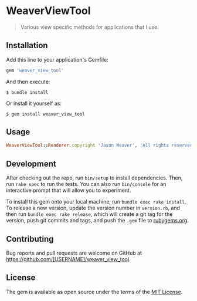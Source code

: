 # WeaverViewTool

> Various view specific methods for applications that I use.

## Installation

Add this line to your application's Gemfile:

```ruby
gem 'weaver_view_tool'
```

And then execute:

    $ bundle install

Or install it yourself as:

    $ gem install weaver_view_tool

## Usage

```ruby
WeaverViewTool::Renderer.copyright 'Jason Weaver', 'All rights reserved'
```

## Development

After checking out the repo, run `bin/setup` to install dependencies. Then, run `rake spec` to run the tests. You can also run `bin/console` for an interactive prompt that will allow you to experiment.

To install this gem onto your local machine, run `bundle exec rake install`. To release a new version, update the version number in `version.rb`, and then run `bundle exec rake release`, which will create a git tag for the version, push git commits and tags, and push the `.gem` file to [rubygems.org](https://rubygems.org).

## Contributing

Bug reports and pull requests are welcome on GitHub at https://github.com/[USERNAME]/weaver_view_tool.


## License

The gem is available as open source under the terms of the [MIT License](https://opensource.org/licenses/MIT).

